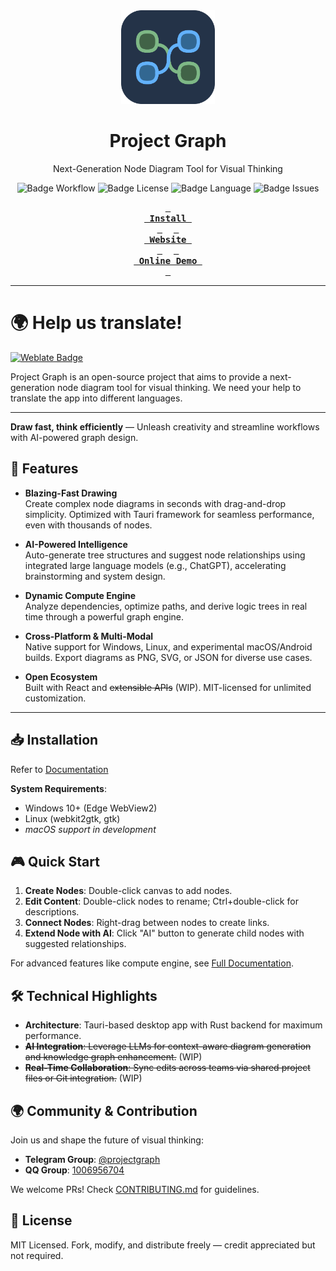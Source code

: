 <div align="center">

<img src="./src/assets/logo-animated.svg" height="150" alt="banner">
<h1>Project Graph</h1>

Next-Generation Node Diagram Tool for Visual Thinking
<br>

![Badge Workflow]
![Badge License]
![Badge Language]
![Badge Issues]

**[<kbd> <br> Install <br> </kbd>][Install]** 
**[<kbd> <br> Website <br> </kbd>][Website]** 
**[<kbd> <br> Online Demo <br> </kbd>][Online Demo]**

---

</div>

# 🌍 Help us translate!

[![Weblate Badge]][Weblate]

Project Graph is an open-source project that aims to provide a next-generation node diagram tool for visual thinking. We need your help to translate the app into different languages.

---

**Draw fast, think efficiently** — Unleash creativity and streamline workflows with AI-powered graph design.

## 🚀 Features

- **Blazing-Fast Drawing**  
  Create complex node diagrams in seconds with drag-and-drop simplicity. Optimized with Tauri framework for seamless performance, even with thousands of nodes.

- **AI-Powered Intelligence**  
  Auto-generate tree structures and suggest node relationships using integrated large language models (e.g., ChatGPT), accelerating brainstorming and system design.

- **Dynamic Compute Engine**  
  Analyze dependencies, optimize paths, and derive logic trees in real time through a powerful graph engine.

- **Cross-Platform & Multi-Modal**  
  Native support for Windows, Linux, and experimental macOS/Android builds. Export diagrams as PNG, SVG, or JSON for diverse use cases.

- **Open Ecosystem**  
  Built with React and ~~extensible APIs~~ (WIP). MIT-licensed for unlimited customization.

---

## 📥 Installation

Refer to [Documentation](https://project-graph.top/installation)

**System Requirements**:

- Windows 10+ (Edge WebView2)
- Linux (webkit2gtk, gtk)
- _macOS support in development_

## 🎮 Quick Start

1. **Create Nodes**: Double-click canvas to add nodes.
2. **Edit Content**: Double-click nodes to rename; Ctrl+double-click for descriptions.
3. **Connect Nodes**: Right-drag between nodes to create links.
4. **Extend Node with AI**: Click "AI" button to generate child nodes with suggested relationships.

For advanced features like compute engine, see [Full Documentation](https://project-graph.top).

## 🛠 Technical Highlights

- **Architecture**: Tauri-based desktop app with Rust backend for maximum performance.
- ~~**AI Integration**: Leverage LLMs for context-aware diagram generation and knowledge graph enhancement.~~ (WIP)
- ~~**Real-Time Collaboration**: Sync edits across teams via shared project files or Git integration.~~ (WIP)

## 🌍 Community & Contribution

Join us and shape the future of visual thinking:

- **Telegram Group**: [@projectgraph](https://t.me/projectgraph)
- **QQ Group**: [1006956704](https://qm.qq.com/cgi-bin/qm/qr?k=1Wskf2Y2KJz3ARpCgzi04y_p95a78Wku&jump_from=webapi&authKey=EkjB+oWihwZIfyqVsIv2dGrNv7bhSGSIULM3+ZLU2R5AVxOUKaIRwi6TKOHlT04/)

We welcome PRs! Check [CONTRIBUTING.md](https://project-graph.top/contributing) for guidelines.

## 📜 License

MIT Licensed. Fork, modify, and distribute freely — credit appreciated but not required.

<!----------------------------------------------------------------------------->

[Install]: https://project-graph.top/installation
[Website]: https://project-graph.top
[Online Demo]: https://web.project-graph.top
[Weblate]: https://hosted.weblate.org/engage/project-graph/

<!----------------------------------{ Badges }--------------------------------->

[Weblate Badge]: https://hosted.weblate.org/widget/project-graph/open-graph.png
[Badge Workflow]: https://github.com/LiRenTech/project-graph/actions/workflows/nightly.yml/badge.svg
[Badge Issues]: https://img.shields.io/github/issues/LiRenTech/project-graph
[Badge Language]: https://img.shields.io/github/languages/top/LiRenTech/project-graph
[Badge License]: https://img.shields.io/github/license/LiRenTech/project-graph
[Badge Lines]: https://img.shields.io/tokei/lines/github/LiRenTech/project-graph
